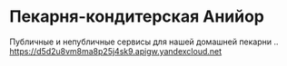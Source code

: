 # Пекарня-кондитерская Анийор

Публичные и непубличные сервисы для нашей домашней пекарни
..
https://d5d2u8vm8ma8p25j4sk9.apigw.yandexcloud.net